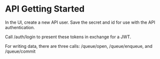 # API Getting Started

In the UI, create a new API user. Save the secret and id for use with the API authentication.

Call /auth/login to present these tokens in exchange for a JWT.

For writing data, there are three calls: /queue/open, /queue/enqueue, and /queue/commit

